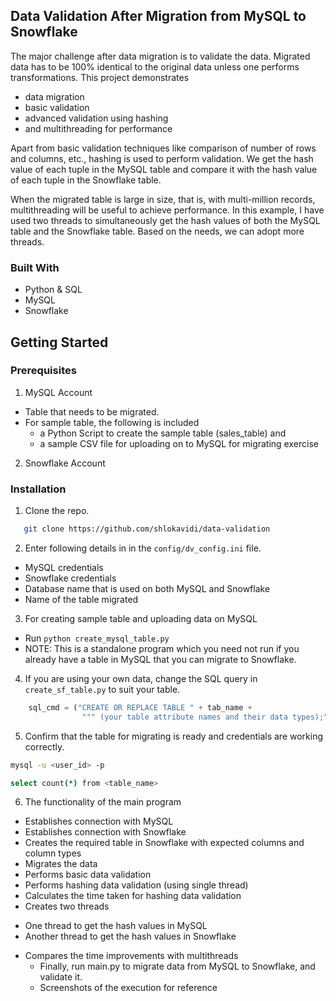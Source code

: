## Data Validation After Migration from MySQL to Snowflake

The major challenge after data migration is to validate the data. Migrated data has to be 100% identical to the original data unless one performs transformations. This project demonstrates 
*	data migration
*	basic validation
*	advanced validation using hashing
*	and multithreading for performance

Apart from basic validation techniques like comparison of number of rows and columns, etc., hashing is used to perform validation. We get the hash value of each tuple in the MySQL table and compare it with the hash value of each tuple in the Snowflake table.

When the migrated table is large in size, that is, with multi-million records, multithreading will be useful to achieve performance. In this example, I have used two threads to simultaneously get the hash values of both the MySQL table and the Snowflake table. Based on the needs, we can adopt more threads.

### Built With
*	Python & SQL
*	MySQL
*	Snowflake


## Getting Started
### Prerequisites
1.	MySQL Account
* Table that needs to be migrated.
* For sample table, the following is included
   - a Python Script to create the sample table (sales_table) and 
   - a sample CSV file for uploading on to MySQL for migrating exercise
2.	Snowflake Account
### Installation
1.	Clone the repo.
```sh
   git clone https://github.com/shlokavidi/data-validation
```
2.	Enter following details in in the `config/dv_config.ini` file.
*	MySQL credentials
*	Snowflake credentials 
*	Database name that is used on both MySQL and Snowflake
*	Name of the table migrated
3.	For creating sample table and uploading data on MySQL
*	Run `python create_mysql_table.py` 
*	NOTE: This is a standalone program which you need not run if you already have a table in MySQL that you can migrate to Snowflake.

4.	If you are using your own data, change the SQL query in `create_sf_table.py` to suit your table.
```python
    sql_cmd = ("CREATE OR REPLACE TABLE " + tab_name +
                """ (your table attribute names and their data types);""")
```
5.	Confirm that the table for migrating is ready and credentials are working correctly.
```sh
mysql -u <user_id> -p
```
```sh
select count(*) from <table_name>
```
6.	The functionality of the main program
*	Establishes connection with MySQL
*	Establishes connection with Snowflake
*	Creates the required table in Snowflake with expected columns and column types
*	Migrates the data
*	Performs basic data validation
*	Performs hashing data validation (using single thread)
*	Calculates the time taken for hashing data validation
*	Creates two threads
   - One thread to get the hash values in MySQL
   - Another thread to get the hash values in Snowflake
*  Compares the time improvements with multithreads
   - Finally, run main.py to migrate data from MySQL to Snowflake, and validate it.
   - Screenshots of the execution for reference


